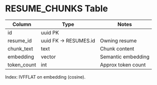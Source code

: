 # RESUME_CHUNKS Table

| Column | Type | Notes |
|--------|------|-------|
| id | uuid PK | |
| resume_id | uuid FK -> RESUMES.id | Owning resume |
| chunk_text | text | Chunk content |
| embedding | vector | Semantic embedding |
| token_count | int | Approx token count |

Index: IVFFLAT on embedding (cosine).